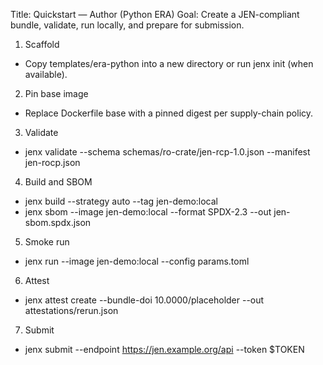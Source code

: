 Title: Quickstart — Author (Python ERA)
Goal: Create a JEN-compliant bundle, validate, run locally, and prepare for submission.

1) Scaffold
- Copy templates/era-python into a new directory or run jenx init (when available).

2) Pin base image
- Replace Dockerfile base with a pinned digest per supply-chain policy.

3) Validate
- jenx validate --schema schemas/ro-crate/jen-rcp-1.0.json --manifest jen-rocp.json

4) Build and SBOM
- jenx build --strategy auto --tag jen-demo:local
- jenx sbom --image jen-demo:local --format SPDX-2.3 --out jen-sbom.spdx.json

5) Smoke run
- jenx run --image jen-demo:local --config params.toml

6) Attest
- jenx attest create --bundle-doi 10.0000/placeholder --out attestations/rerun.json

7) Submit
- jenx submit --endpoint https://jen.example.org/api --token \$TOKEN
